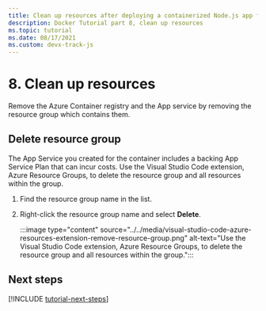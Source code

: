 ```yaml
---
title: Clean up resources after deploying a containerized Node.js app from Visual Studio Code
description: Docker Tutorial part 8, clean up resources
ms.topic: tutorial
ms.date: 08/17/2021
ms.custom: devx-track-js
---
```


# 8. Clean up resources

Remove the Azure Container registry and the App service by removing the resource group which contains them.

## Delete resource group

The App Service you created for the container includes a backing App Service Plan that can incur costs. Use the Visual Studio Code extension, Azure Resource Groups, to delete the resource group and all resources within the group.

1. Find the resource group name in the list.
1. Right-click the resource group name and select **Delete**.

    :::image type="content" source="../../media/visual-studio-code-azure-resources-extension-remove-resource-group.png" alt-text="Use the Visual Studio Code extension, Azure Resource Groups, to delete the resource group and all resources within the group.":::

## Next steps

[!INCLUDE [tutorial-next-steps](../../includes/tutorial-next-steps.md)]
